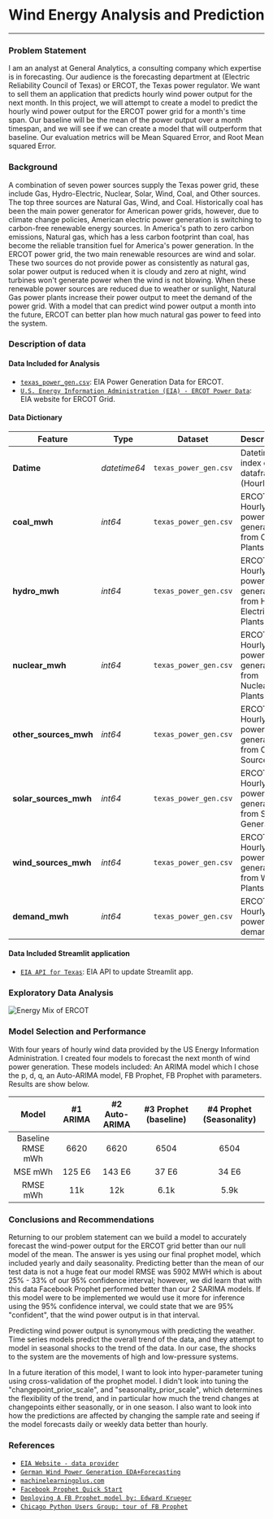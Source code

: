 # Wind Energy Analysis and Prediction
---
### Problem Statement

I am an analyst at General Analytics, a consulting company which expertise is in forecasting. Our audience is the forecasting department at (Electric Reliability Council of Texas) or ERCOT, the Texas power regulator. We want to sell them an application that predicts hourly wind power output for the next month. In this project, we will attempt to create a model to predict the hourly wind power output for the ERCOT power grid for a month's time span. Our baseline will be the mean of the power output over a month timespan, and we will see if we can create a model that will outperform that baseline. Our evaluation metrics will be Mean Squared Error, and Root Mean squared Error.

### Background

A combination of seven power sources supply the Texas power grid, these include Gas, Hydro-Electric, Nuclear, Solar, Wind, Coal, and Other sources. The top three sources are Natural Gas, Wind, and Coal. Historically coal has been the main power generator for American power grids, however, due to climate change policies, American electric power generation is switching to carbon-free renewable energy sources. In America's path to zero carbon emissions, Natural gas, which has a less carbon footprint than coal, has become the reliable transition fuel for America's power generation. In the ERCOT power grid, the two main renewable resources are wind and solar. These two sources do not provide power as consistently as natural gas, solar power output is reduced when it is cloudy and zero at night, wind turbines won't generate power when the wind is not blowing. When these renewable power sources are reduced due to weather or sunlight, Natural Gas power plants increase their power output to meet the demand of the power grid. With a model that can predict wind power output a month into the future, ERCOT can better plan how much natural gas power to feed into the system.

### Description of data

#### Data Included for Analysis
* [`texas_power_gen.csv`](../Data/texas_power_gen.csv): EIA Power Generation Data for ERCOT.
* [`U.S. Energy Information Administration (EIA) - ERCOT Power Data`](https://www.eia.gov/electricity/gridmonitor/dashboard/electric_overview/balancing_authority/ERCO): EIA website for ERCOT Grid.

#### Data Dictionary

|Feature|Type|Dataset|Description|
|---|---|---|---|
|**Datime**|*datetime64*|`texas_power_gen.csv`| Datetime index of dataframe (Hourly). |
|**coal_mwh**|*int64*|`texas_power_gen.csv`| ERCOT Hourly power generation from Coal Plants |
|**hydro_mwh**|*int64*|`texas_power_gen.csv`| ERCOT Hourly power generation from Hydo-Electric Plants |
|**nuclear_mwh**|*int64*|`texas_power_gen.csv`| ERCOT Hourly power generation from Nuclear Plants |
|**other_sources_mwh**|*int64*|`texas_power_gen.csv`| ERCOT Hourly power generation from Other Sources |
|**solar_sources_mwh**|*int64*|`texas_power_gen.csv`| ERCOT Hourly power generation from Solar Generation |
|**wind_sources_mwh**|*int64*|`texas_power_gen.csv`| ERCOT Hourly power generation from Wind Plants |
|**demand_mwh**|*int64*|`texas_power_gen.csv`| ERCOT Hourly power demand |


#### Data Included Streamlit application
* [`EIA API for Texas`](https://www.eia.gov/opendata/qb.php?category=3390202&sdid=EBA.TEX-ALL.TI.HL): EIA API to update Streamlit app.

### Exploratory Data Analysis

![Energy Mix of ERCOT](../Data/ERCOT_energy_mix.png)

### Model Selection and Performance

With four years of hourly wind data provided by the US Energy Information Administration. I created four models to forecast the next month of wind power generation. These models included: An ARIMA model which I chose the p, d, q, an Auto-ARIMA model, FB Prophet, FB Prophet with parameters. Results are show below.

| Model | #1 ARIMA | #2 Auto-ARIMA| #3 Prophet (baseline)| #4 Prophet (Seasonality)|
|:-----:| :-----:| :-----: | :-----:| :-----: |
| Baseline RMSE mWh | 6620 | 6620 | 6504 | 6504 |
| MSE mWh| 125 E6 | 143 E6 | 37 E6 | 34 E6 |
| RMSE mWh| 11k | 12k | 6.1k | 5.9k |

### Conclusions and Recommendations

Returning to our problem statement can we build a model to accurately forecast the wind-power output for the ERCOT grid better than our null model of the mean. The answer is yes using our final prophet model, which included yearly and daily seasonality. Predicting better than the mean of our test data is not a huge feat our model RMSE was 5902 MWH which is about 25% - 33% of our 95% confidence interval; however, we did learn that with this data Facebook Prophet performed better than our 2 SARIMA models. If this model were to be implemented we would use it more for inference using the 95% confidence interval, we could state that we are 95% "confident", that the wind power output is in that interval.

Predicting wind power output is synonymous with predicting the weather.  Time series models predict the overall trend of the data, and they attempt to model in seasonal shocks to the trend of the data. In our case, the shocks to the system are the movements of high and low-pressure systems.

In a future iteration of this model, I want to look into hyper-parameter tuning using cross-validation of the prophet model. I didn't look into tuning the "changepoint_prior_scale", and "seasonality_prior_scale", which determines the flexibility of the trend, and in particular how much the trend changes at changepoints either seasonally, or in one season.  I also want to look into how the predictions are affected by changing the sample rate and seeing if the model forecasts daily or weekly data better than hourly.  

### References

* [`EIA Website - data provider`](https://www.eia.gov/electricity/gridmonitor/expanded-view/custom/pending/GenerationByEnergySource-14/edit)
* [`German Wind Power Generation EDA+Forecasting`](https://www.kaggle.com/ggopinathan/german-wind-power-generation-eda-forecasting#Time-Series-Modeling)
* [`machinelearningplus.com`](https://www.machinelearningplus.com/time-series/arima-model-time-series-forecasting-python/)
* [`Facebook Prophet Quick Start`](https://facebook.github.io/prophet/docs/quick_start.html#python-api)
* [`Deploying A FB Prophet model by: Edward Krueger`](https://towardsdatascience.com/deploying-a-prophet-forecasting-model-with-streamlit-to-heroku-caf1729bd917)
* [`Chicago Python Users Group: tour of FB Prophet`](https://www.youtube.com/watch?v=95-HMzxsghY)
